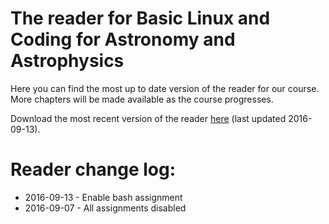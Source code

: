 # The reader for Basic Linux and Coding for Astronomy and Astrophysics
Here you can find the most up to date version of the reader for our course.
More chapters will be made available as the course progresses.

Download the most recent version of the reader [here](20160913-astroprog.pdf)
(last updated 2016-09-13).

# Reader change log:
* 2016-09-13 - Enable bash assignment
* 2016-09-07 - All assignments disabled
